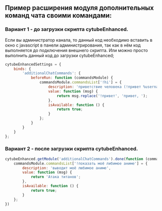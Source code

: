 ## Пример расширения модуля дополнительных команд чата своими командами:

### Вариант 1 - до загрузки скрипта cytubeEnhanced.

Если вы администратор канала, то данный код необходимо вставить в окно с javascript в панели администрирования, так как в нём код выполняется до подключения внешнего скрипта. Или можно просто выполнить данный код до загрузки cytubeEnhanced;

```javascript
cytubeEnhancedSettings = {
    binds: {
        'additionalChatCommands': {
            beforeRun: function (commandsModule) {
                commandsModule.commandsList['!hi'] = {
                    description: 'приветствие человека (!привет %username%)',
                    value: function (msg) {
                        return msg.replace('!привет', 'привет, ');
                    },
                    isAvailable: function () {
                        return true;
                    }
                };
            }
        }
    }
};
```

### Вариант 2 - после загрузки скрипта cytubeEnhanced.

```javascript
cytubeEnhanced.getModule('additionalChatCommands').done(function (commandsModule) {
    commandsModule.commandsList['!показать моё либимое аниме'] = {
        description: 'выводит моё любимое аниме',
        value: function (msg) {
            return 'Атака титанов';
        },
        isAvailable: function () {
            return true;
        }
    };
})
```
